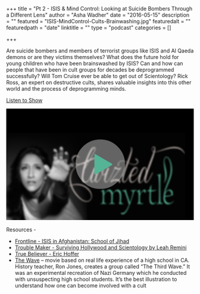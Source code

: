 +++
title = "Pt 2 - ISIS & Mind Control: Looking at Suicide Bombers Through a Different Lens"
author = "Asha Wadher"
date = "2016-05-15"
description = ""
featured = "ISIS-MindControl-Cults-Brainwashing.jpg"
featuredalt = ""
featuredpath = "date"
linktitle = ""
type = "podcast"
categories = []

+++


Are suicide bombers and members of terrorist groups like ISIS and Al Qaeda demons or are they victims themselves? What does the future hold for young children who have been brainswashed by ISIS? Can and how can people that have been in cult groups for decades be deprogrammed successfully? Will Tom Cruise ever be able to get out of Scientology? Rick Ross, an expert on destructive cults, shares valuable insights into this other world and the process of deprogramming minds.

 <a href="http://artist.twiztedmyrtle.com/static/assets/podcast/Ep19_Part2_RickRoss_Cults_Brainwashing.mp3" target="_blank">Listen to Show</a>

<a href="http://artist.twiztedmyrtle.com/static/assets/podcast/Ep19_Part2_RickRoss_Cults_Brainwashing.mp3" target="_blank"><img src="/img/twiztedmyrtle/blog/radio-thumb.png" alt=""></a>



<p style="margin-bottom: 0em;">Resources -</p>

 - <a href="http://www.pbs.org/wgbh/frontline/article/isis-in-afghanistan-school-of-jihad/" target="_blank">Frontline - ISIS in Afghanistan: School of Jihad</a>
 - <a href="https://www.amazon.com/Troublemaker-Surviving-Scientology-Leah-Remini-ebook/dp/B015BCX0JY" target="_blank">Trouble Maker - Surviving Hollywood and Scientology by  Leah Remini</a>
 - <a href="http://www.amazon.com/True-Believer-Thoughts-Movements-Perennial/dp/0060505915" target="_blank">True Believer - Eric Hoffer</a>
 - <a href="https://www.youtube.com/watch?v=ICng-KRxXJ8" target="_blank">The Wave</a> – movie based on real life experience of a high school in CA. History teacher, Ron Jones, creates a group called “The Third Wave.” It was an experimental recreation of Nazi Germany which he conducted with unsuspecting high school students. It’s the best illustration to understand how one can become involved with a cult



